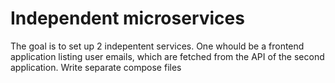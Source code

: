 # Independent microservices
The goal is to set up 2 indepentent services. One whould be a frontend application listing user emails, which are fetched from the API of the second application.
Write separate compose files

